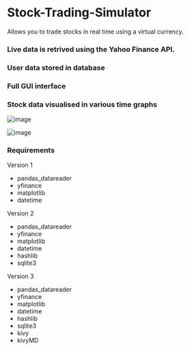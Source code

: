 # Stock-Trading-Simulator
Allows you to trade stocks in real time using a virtual currency.

### Live data is retrived using the Yahoo Finance API.
### User data stored in database
### Full GUI interface
### Stock data visualised in various time graphs

![image](https://user-images.githubusercontent.com/82319856/219406639-a120ddb1-d85d-44e0-97e2-67ebf4154e9f.png)

![image](https://user-images.githubusercontent.com/82319856/219406689-a4587427-cdd6-4b3b-873f-34a988bd11bf.png)


### Requirements

Version 1
- pandas_datareader
- yfinance
- matplotlib
- datetime

Version 2
- pandas_datareader
- yfinance
- matplotlib
- datetime
- hashlib
- sqlite3

Version 3
- pandas_datareader
- yfinance
- matplotlib
- datetime
- hashlib
- sqlite3
- kivy
- kivyMD
